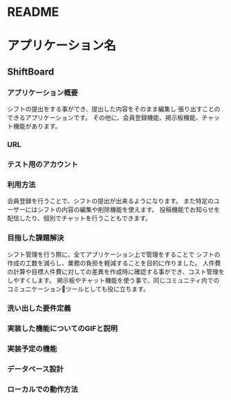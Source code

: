 # README

# アプリケーション名
## ShiftBoard

### アプリケーション概要
 シフトの提出をする事ができ、提出した内容をそのまま編集し
 張り出すことのできるアプリケーションです。
 その他に、会員登録機能、掲示板機能、チャット機能があります。

### URL

### テスト用のアカウント

### 利用方法
 会員登録を行うことで、シフトの提出が出来るようになります。
 また特定のユーザーにはシフトの内容の編集や削除機能を使えます。
 投稿機能でお知らせを配信したり、個別でチャットを行うこともできます。

### 目指した課題解決
 シフト管理を行う際に、全てアプリケーション上で管理をすることで
 シフトの作成の工数を減らし、業務の負担を軽減することを目的に作りました。
 人件費の計算や目標人件費に対しての差異を作成時に確認する事ができ、コスト管理をしやすくします。
 掲示板やチャット機能を使う事で、同じコミュニティ内でのコミュニケーションツールとしても役に立ちます。

### 洗い出した要件定義

### 実装した機能についてのGIFと説明

### 実装予定の機能

### データベース設計

### ローカルでの動作方法